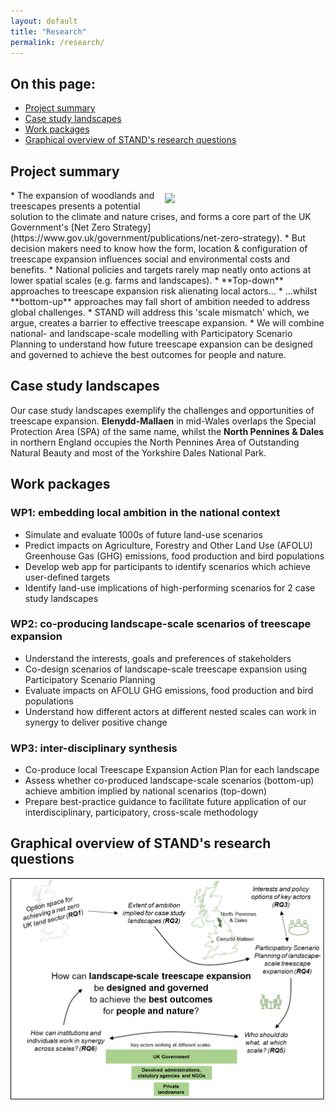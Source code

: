 ```yaml
---
layout: default
title: "Research"
permalink: /research/
---
```

## On this page:
* [Project summary](https://stand-treescapes.github.io/research/#project-summary)
* [Case study landscapes](https://stand-treescapes.github.io/research/#case-study-landscapes)
* [Work packages](https://stand-treescapes.github.io/research/#work-packages)
* [Graphical overview of STAND's research questions](https://stand-treescapes.github.io/research/#graphical-overview-of-stands-research-questions)

## Project summary
<img src="/assets/img/multiscale.png" style="margin:5px 5px 5px 5px" width="50%" align="right"> 
* The expansion of woodlands and treescapes presents a potential solution to the climate and nature crises, and forms a core part of the UK Government's [Net Zero Strategy](https://www.gov.uk/government/publications/net-zero-strategy).
* But decision makers need to know how the form, location & configuration of treescape expansion influences social and environmental costs and benefits.
* National policies and targets rarely map neatly onto actions at lower spatial scales (e.g. farms and landscapes). 
* **Top-down** approaches to treescape expansion risk alienating local actors…
* …whilst **bottom-up** approaches may fall short of ambition needed to address global challenges.
* STAND will address this 'scale mismatch' which, we argue, creates a barrier to effective treescape expansion. 
* We will combine national- and landscape-scale modelling with Participatory Scenario Planning to understand how future treescape expansion can be designed and governed to achieve the best outcomes for people and nature.

## Case study landscapes
Our case study landscapes exemplify the challenges and opportunities of treescape expansion. **Elenydd-Mallaen** in mid-Wales overlaps the Special Protection Area (SPA) of the same name, whilst the **North Pennines & Dales** in northern England occupies the North Pennines Area of Outstanding Natural Beauty and most of the Yorkshire Dales National Park.
<!-- <iframe src="https://www.google.com/maps/d/embed?mid=1jILuRUoChf3YnvONCV_1T3YCTJKuI_o&ehbc=2E312F" height="480" width="100%"></iframe> -->

## Work packages
### WP1: embedding local ambition in the national context
* Simulate and evaluate 1000s of future land-use scenarios
* Predict impacts on Agriculture, Forestry and Other Land Use (AFOLU) Greenhouse Gas (GHG) emissions, food production and bird populations
* Develop web app for participants to identify scenarios which achieve user-defined targets
* Identify land-use implications of high-performing scenarios for 2 case study landscapes

### WP2: co-producing landscape-scale scenarios of treescape expansion
* Understand the interests, goals and preferences of stakeholders
* Co-design scenarios of landscape-scale treescape expansion using Participatory Scenario Planning 
* Evaluate impacts on AFOLU GHG emissions, food production and bird populations
* Understand how different actors at different nested scales can work in synergy to deliver positive change

### WP3: inter-disciplinary synthesis
* Co-produce local Treescape Expansion Action Plan for each landscape
* Assess whether co-produced landscape-scale scenarios (bottom-up) achieve ambition implied by national scenarios (top-down)
* Prepare best-practice guidance to facilitate future application of our interdisciplinary, participatory, cross-scale methodology

## Graphical overview of STAND's research questions
<img src="/assets/img/STAND-diagram.png" width=1000>
